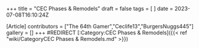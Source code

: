 +++
title = "CEC Phases & Remodels"
draft = false
tags = [ ]
date = 2023-07-08T16:10:24Z

[Article]
contributors = ["The 64th Gamer","Ceclife13","BurgersNuggs445"]
gallery = []
+++
#REDIRECT [:Category:CEC Phases & Remodels]({{< ref "wiki/CategoryCEC Phases & Remodels.md" >}})